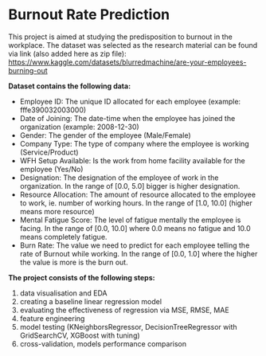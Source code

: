 # Burnout Rate Prediction
This project is aimed at studying the predisposition to burnout in the workplace. The dataset was selected as the research material can be found via link (also added here as zip file): https://www.kaggle.com/datasets/blurredmachine/are-your-employees-burning-out

**Dataset contains the following data:**
* Employee ID: The unique ID allocated for each employee (example: fffe390032003000)
* Date of Joining: The date-time when the employee has joined the organization (example: 2008-12-30)
* Gender: The gender of the employee (Male/Female)
* Company Type: The type of company where the employee is working (Service/Product)
* WFH Setup Available: Is the work from home facility available for the employee (Yes/No)
* Designation: The designation of the employee of work in the organization.
        In the range of [0.0, 5.0] bigger is higher designation.
* Resource Allocation: The amount of resource allocated to the employee to work, ie. number of working hours.
        In the range of [1.0, 10.0] (higher means more resource) 
* Mental Fatigue Score: The level of fatigue mentally the employee is facing.
        In the range of [0.0, 10.0] where 0.0 means no fatigue and 10.0 means completely fatigue.
* Burn Rate: The value we need to predict for each employee telling the rate of Burnout while working.
        In the range of [0.0, 1.0] where the higher the value is more is the burn out.

**The project consists of the following steps:**
1) data visualisation and EDA
2) creating a baseline linear regression model
3) evaluating the effectiveness of regression via MSE, RMSE, MAE
4) feature engineering
5) model testing (KNeighborsRegressor, DecisionTreeRegressor with GridSearchCV, XGBoost with tuning)
6) cross-validation, models performance comparison
